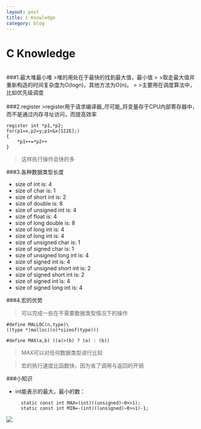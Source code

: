 ```yaml
---
layout: post
title: C Knowledge 
category: blog
---
```


C Knowledge
===

<br/>
###1.最大堆最小堆
>堆的用处在于最快的找到最大值，最小值
>
>取走最大值并重新构造的时间复杂度为O(logn)，其他方法为O(n)。
>
>主要用在调度算法中，比如优先级调度

<br/>


<br/>
###2.register
>register用于请求编译器_尽可能_将变量存于CPU内部寄存器中，而不是通过内存寻址访问，而提高效率

	register int *p1,*p2;
	for(p1=x,p2=y;p1<&x[SIZE];)
	{
		*p1++=*p2++
	}
>这样执行操作会快的多

###3.各种数据类型长度
+ size of int is:   4
+ size of char is:   1
+ size of short int is:   2
+ size of double is:   8
+ size of unsigned int is:   4
+ size of float is:   4
+ size of long double is:   8
+ size of long int is:   4
+ size of long int is:   4
+ size of unsigned char is:   1
+ size of signed char is:   1
+ size of unsigned long int is:   4
+ size of signed int is:   4
+ size of unsigned short int is:   2
+ size of signed short int is:   2
+ size of signed int is:   4
+ size of signed long int is:   4


###4.宏的优势
> 可以完成一些在不需要数据类型情况下的操作
	
	
	#define MALLOC(n,type)\
	((type *)malloc((n)*sizeof(type)))
	
	#define MAX(a,b) ((a)>(b) ? (a) : (b))

>MAX可以对任何数据类型进行比较

>宏的执行速度比函数快，因为省了调用与返回的开销

###小知识
+ int能表示的最大，最小的数：

		static const int MAX=(int)((unsigned)~0>>1);
		static const int MIN=-(int)((unsigned)~0>>1)-1;

![](http://fa.topit.me/a/be/0a/11303328811bc0abeal.jpg)